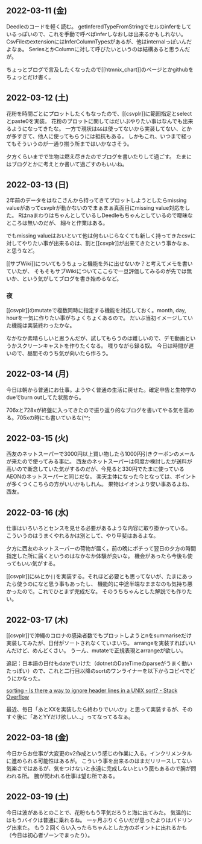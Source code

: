 ## 2022-03-11 (金)

Deedleのコードを軽く読む。
getInferedTypeFromStringでセルのinferをしているっぽいので、これを手動で呼べばinferしなおしは出来るかもしれない。
CsvFileのextensionにはInferColumnTypesがあるが、他はinternalっぽいんだよなぁ。
SeriesとかColumnに対して呼びたいというのは結構あると思うんだが。

ちょっとブログで言及したくなったので[[htmnix_chart]]のページとかgithubをちょっとだけ書く。

## 2022-03-12 (土)

花粉を時間ごとにプロットしたくもなったので、[[csvplr]]に範囲指定とselectとpaste0を実装。
花粉のプロットに関してはだいぶやりたい事はなんでも出来るようになってきたな。
一方で現状は`&&`は使ってないから実装してない、とかが多すぎて、他人に使ってもらうには抵抗もある。
しかもこれ、いつまで経ってもそういうのが一通り揃う所まではいかなさそう。

夕方くらいまでで生物は燃え尽きたのでブログを書いたりして過ごす。
たまにはブログとかに考えとか書いて過ごすのもいいね。

## 2022-03-13 (日)

2年前のデータをはなこさんから持ってきてプロットしようとしたらmissing valueがあってcsvplrが動かないのでまぁまぁ真面目にmissing value対応をした。
RはnaまわりはちゃんとしているしDeedleもちゃんとしているので曖昧なところは無いのだが、
細々と作業はある。

でもmissing valueはおいといて他は何もいじらなくても新しく持ってきたcsvに対してやりたい事が出来るのは、割と[[csvplr]]が出来てきたという事かなぁ、と思うなど。

[[サブWiki]]についてもうちょっと機能を外に出せないか？と考えてメモを書いていたが、
そもそもサブWikiについてここらで一旦評価してみるのが先では無いか、という気がしてブログを書き始めるなど。

### 夜

[[csvplr]]のmutateで複数同時に指定する機能を対応しておく。month, day, hourを一気に作りたい事がちょくちょくあるので。
だいぶ当初イメージしていた機能は実装終わったかな。

なかなか素晴らしいと思うんだが、試してもらうのは難しいので、デモ動画というかスクリーンキャストを作りたくなる。
喋りながら録る奴。
今日は時間が遅いので、昼間そのうち気が向いたら作ろう。

## 2022-03-14 (月)

今日は朝から普通にお仕事。ようやく普通の生活に戻せた。確定申告と生物学のdueでburn outしてた状態から。

706xと728xが終盤に入ってきたので振り返り的なブログを書いてやる気を高める。705xの時にも書いているな(^^;

## 2022-03-15 (火)

西友のネットスーパーで3000円以上買い物したら1000円引きクーポンのメールが来たので使ってみる事に。
西友のネットスーパーは何度か検討したが送料が高いので断念していた気がするのだが、今見ると330円でたまに使っているAEONのネットスーパーと同じだな。
楽天主体になった今となっては、ポイントが多くつくこちらの方がいいかもしれん。
果物はイオンより安い事あるよね、西友。

## 2022-03-16 (水)

仕事はいろいろとセンスを見せる必要があるような内容に取り掛かっている。
こういうのはうまくやれるかは別として、やり甲斐はあるよな。

夕方に西友のネットスーパーの荷物が届く。前の晩にポチって翌日の夕方の時間指定した所に届くというのはなかなか体験が良いな。
機会があったら今後も使ってもいい気がする。

[[csvplr]]に`&&`とか`||`を実装する。それほど必要とも思ってないが、たまにあったら使うのになと思う事もあったし、
機能的に中途半端なままなのも気持ち悪かったので。これでひとまず完成だな。
そのうちちゃんとした解説でも作りたい。

## 2022-03-17 (木)

[[csvplr]]で沖縄のコロナの感染者数でもプロットしようとnをsummariseだけ実装してみたが、日付がソートされなくていまいち。
arrangeを実装すればいいんだけど、めんどくさい。
うーん、mutateで正規表現とarrangeが欲しい。

追記：日本語の日付もdateでいけた（dotnetのDateTimeのparseがうまく動いたっぽい）ので、これと二行目以降のsortのワンライナーを以下からコピペでどうにかなった。

[sorting - Is there a way to ignore header lines in a UNIX sort? - Stack Overflow](https://stackoverflow.com/questions/14562423/is-there-a-way-to-ignore-header-lines-in-a-unix-sort)

最近、毎日「あとXXを実装したら終わりでいいか」と思って実装するが、そのすぐ後に「あとYYだけ欲しい…」ってなってるなぁ。

## 2022-03-18 (金)

今日からお仕事が大変更のv2作成という感じの作業に入る。インクリメンタルに進められる可能性はあるが。
こういう事を出来るのはまだリリースしてない気楽さではあるが、気をつけないと永遠に完成しないという罠もあるので腕が問われる所。
腕が問われる仕事は望む所である。

## 2022-03-19 (土)

今日は波があるとのことで、花粉ももう平気だろうと海に出てみた。
気温的にはもうバイクは普通に乗れるね。
一ヶ月ぶりくらいだが思ったよりはパドリング出来た。
もう２回くらい入ったらちゃんとした方のポイントに出れるかも（今日は初心者ゾーンでまったり）。